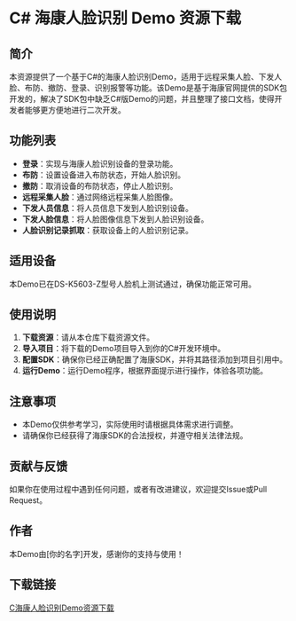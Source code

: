 # C# 海康人脸识别 Demo 资源下载

## 简介

本资源提供了一个基于C#的海康人脸识别Demo，适用于远程采集人脸、下发人脸、布防、撤防、登录、识别报警等功能。该Demo是基于海康官网提供的SDK包开发的，解决了SDK包中缺乏C#版Demo的问题，并且整理了接口文档，使得开发者能够更方便地进行二次开发。

## 功能列表

- **登录**：实现与海康人脸识别设备的登录功能。
- **布防**：设置设备进入布防状态，开始人脸识别。
- **撤防**：取消设备的布防状态，停止人脸识别。
- **远程采集人脸**：通过网络远程采集人脸图像。
- **下发人员信息**：将人员信息下发到人脸识别设备。
- **下发人脸信息**：将人脸图像信息下发到人脸识别设备。
- **人脸识别记录抓取**：获取设备上的人脸识别记录。

## 适用设备

本Demo已在DS-K5603-Z型号人脸机上测试通过，确保功能正常可用。

## 使用说明

1. **下载资源**：请从本仓库下载资源文件。
2. **导入项目**：将下载的Demo项目导入到你的C#开发环境中。
3. **配置SDK**：确保你已经正确配置了海康SDK，并将其路径添加到项目引用中。
4. **运行Demo**：运行Demo程序，根据界面提示进行操作，体验各项功能。

## 注意事项

- 本Demo仅供参考学习，实际使用时请根据具体需求进行调整。
- 请确保你已经获得了海康SDK的合法授权，并遵守相关法律法规。

## 贡献与反馈

如果你在使用过程中遇到任何问题，或者有改进建议，欢迎提交Issue或Pull Request。

## 作者

本Demo由[你的名字]开发，感谢你的支持与使用！

## 下载链接

[C海康人脸识别Demo资源下载](https://pan.quark.cn/s/37e487a57b26)